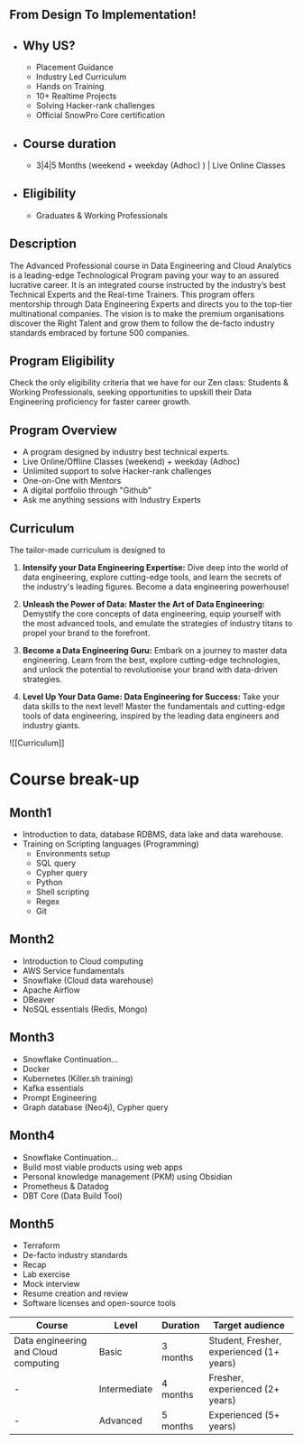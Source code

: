 ## From Design To Implementation!

- ## Why US?
	- Placement Guidance
	- Industry Led Curriculum
	- Hands on Training
	- 10+ Realtime Projects
	- Solving Hacker-rank challenges
	- Official SnowPro Core certification
- ## Course duration
	- 3|4|5 Months (weekend + weekday (Adhoc) ) | Live Online Classes
- ## Eligibility
	- Graduates & Working Professionals

## Description

The Advanced Professional course in Data Engineering and Cloud Analytics is a leading-edge Technological Program paving your way to an assured lucrative career. It is an integrated course instructed by the industry’s best Technical Experts and the Real-time Trainers. This program offers mentorship through Data Engineering Experts and directs you to the top-tier multinational companies. The vision is to make the premium organisations discover the Right Talent and grow them to follow the de-facto industry standards embraced by fortune 500 companies.

## Program Eligibility

Check the only eligibility criteria that we have for our Zen class: Students & Working Professionals, seeking opportunities to upskill their Data Engineering proficiency for faster career growth.

## Program Overview

- A program designed by industry best technical experts. 
- Live Online/Offline Classes (weekend) + weekday (Adhoc)
- Unlimited support to solve Hacker-rank challenges
- One-on-One with Mentors
- A digital portfolio through "Github"
- Ask me anything sessions with Industry Experts

## Curriculum

The tailor-made curriculum is designed to 

1. **Intensify your Data Engineering Expertise:** Dive deep into the world of data engineering, explore cutting-edge tools, and learn the secrets of the industry's leading figures. Become a data engineering powerhouse!
    
2. **Unleash the Power of Data: Master the Art of Data Engineering:** Demystify the core concepts of data engineering, equip yourself with the most advanced tools, and emulate the strategies of industry titans to propel your brand to the forefront.
    
3. **Become a Data Engineering Guru:** Embark on a journey to master data engineering. Learn from the best, explore cutting-edge technologies, and unlock the potential to revolutionise your brand with data-driven strategies.
    
4. **Level Up Your Data Game: Data Engineering for Success:** Take your data skills to the next level! Master the fundamentals and cutting-edge tools of data engineering, inspired by the leading data engineers and industry giants.

![[Curriculum]]



# Course break-up

## Month1
- Introduction to data, database RDBMS, data lake and data warehouse.
- Training on Scripting languages (Programming)
	- Environments setup
	- SQL query
	- Cypher query 
	- Python
	- Shell scripting
	- Regex
	- Git
## Month2
- Introduction to Cloud computing
- AWS Service fundamentals
- Snowflake (Cloud data warehouse)
- Apache Airflow
- DBeaver 
- NoSQL essentials (Redis, Mongo)
## Month3
- Snowflake Continuation...
- Docker
- Kubernetes (Killer.sh training)
- Kafka essentials
- Prompt Engineering
- Graph database (Neo4j), Cypher query
## Month4
- Snowflake Continuation...
- Build most viable products using web apps
- Personal knowledge management (PKM) using Obsidian
- Prometheus & Datadog
- DBT Core (Data Build Tool)
## Month5
- Terraform
- De-facto industry standards
- Recap 
- Lab exercise
- Mock interview
- Resume creation and review
- Software licenses and open-source tools

| Course                               | Level        | Duration | Target audience                          |
| ------------------------------------ | ------------ | -------- | ---------------------------------------- |
| Data engineering and Cloud computing | Basic        | 3 months | Student, Fresher, experienced (1+ years) |
| -                                    | Intermediate | 4 months | Fresher, experienced (2+ years)          |
| -                                    | Advanced     | 5 months | Experienced (5+ years)                   |
